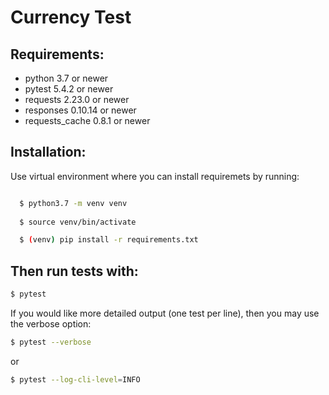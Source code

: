 # Currency Test

## Requirements:
- python 3.7 or newer
- pytest 5.4.2 or newer
- requests 2.23.0 or newer
- responses 0.10.14 or newer
- requests_cache 0.8.1 or newer

## Installation:
Use virtual environment where you can install requiremets by running:
   
```bash

  $ python3.7 -m venv venv
  
  $ source venv/bin/activate

  $ (venv) pip install -r requirements.txt
```
## Then run tests with:
```bash
$ pytest
```
If you would like more detailed output (one test per line), then you may use the verbose option:
```bash
$ pytest --verbose
```
or
```bash
$ pytest --log-cli-level=INFO 
```
